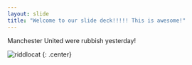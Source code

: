 ```yaml
---
layout: slide
title: "Welcome to our slide deck!!!!! This is awesome!"
---
```


Manchester United were rubbish yesterday! 

![riddlocat](https://octodex.github.com/images/riddlocat.png)
{: .center}
